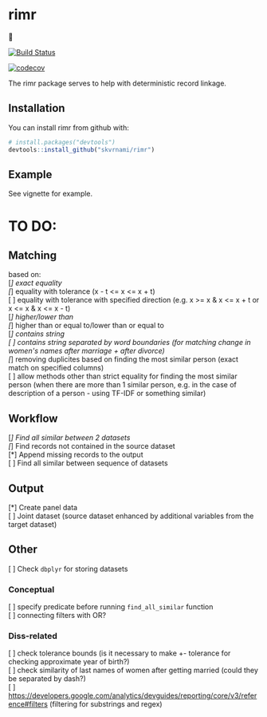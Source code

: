# rimr

:construction: 

[![Build Status](https://travis-ci.org/skvrnami/rimr.svg?branch=master)](https://travis-ci.org/skvrnami/rimr)

[![codecov](https://codecov.io/gh/skvrnami/rimr/branch/master/graph/badge.svg)](https://codecov.io/gh/skvrnami/rimr)

The rimr package serves to help with deterministic record linkage. 

## Installation

You can install rimr from github with:


``` r
# install.packages("devtools")
devtools::install_github("skvrnami/rimr")
```

## Example

See vignette for example.


# TO DO:

## Matching
based on:   
[*] exact equality  
[*] equality with tolerance (x - t <= x <= x + t)  
[ ] equality with tolerance with specified direction (e.g. x >= x & x <= x + t or x <= x & x <= x - t)  
[*] higher/lower than  
[*] higher than or equal to/lower than or equal to  
[*] contains string  
[ ] contains string separated by word boundaries (for matching change in women's names after marriage + after divorce)  
[*] removing duplicites based on finding the most similar person (exact match on specified columns)  
[ ] allow methods other than strict equality for finding the most similar person (when there are more than 1 similar person, e.g. in the case of description of a person - using TF-IDF or something similar)  

## Workflow  
[*] Find all similar between 2 datasets  
[*] Find records not contained in the source dataset  
[*] Append missing records to the output  
[ ] Find all similar between sequence of datasets  

## Output  
[*] Create panel data  
[ ] Joint dataset (source dataset enhanced by additional variables from the target dataset)  

## Other

[ ] Check `dbplyr` for storing datasets

### Conceptual

[ ] specify predicate before running `find_all_similar` function  
[ ] connecting filters with OR?  

### Diss-related

[ ] check tolerance bounds (is it necessary to make +- tolerance for checking approximate year of birth?)  
[ ] check similarity of last names of women after getting married (could they be separated by dash?)  
[ ] https://developers.google.com/analytics/devguides/reporting/core/v3/reference#filters (filtering for substrings and regex)  


